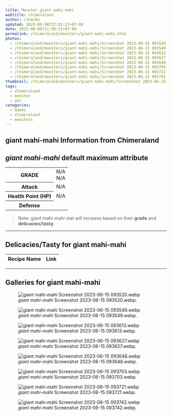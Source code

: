 ```yaml
---
title: Monster giant mahi-mahi
webtitle: chimeraland
author: L3n4r0x
updated: 2023-08-06T22:01:21+07:00
date: 2023-08-06T21:50:21+07:00
permalink: /chimeraland/monsters/giant-mahi-mahi.html
photos:
  - /chimeraland/monsters/giant-mahi-mahi/Screenshot 2023-06-15 093520.webp
  - /chimeraland/monsters/giant-mahi-mahi/Screenshot 2023-06-15 093549.webp
  - /chimeraland/monsters/giant-mahi-mahi/Screenshot 2023-06-15 093613.webp
  - /chimeraland/monsters/giant-mahi-mahi/Screenshot 2023-06-15 093627.webp
  - /chimeraland/monsters/giant-mahi-mahi/Screenshot 2023-06-15 093648.webp
  - /chimeraland/monsters/giant-mahi-mahi/Screenshot 2023-06-15 093703.webp
  - /chimeraland/monsters/giant-mahi-mahi/Screenshot 2023-06-15 093721.webp
  - /chimeraland/monsters/giant-mahi-mahi/Screenshot 2023-06-15 093742.webp
thumbnail: /chimeraland/monsters/giant-mahi-mahi/Screenshot 2023-06-15 093520.webp
tags:
  - chimeraland
  - monster
  - pet
categories:
  - Games
  - chimeraland
  - monsters
---
```


<link
  rel="stylesheet"
  href="https://rawcdn.githack.com/dimaslanjaka/Web-Manajemen/870a349/css/bootstrap-5-3-0-alpha3-wrapper.css"
/>
<section id="bootstrap-wrapper">
  <div data-bs-theme="dark">
    <h2>giant mahi-mahi Information from Chimeraland</h2>
    <h2 id="attribute"><i>giant mahi-mahi</i> default maximum attribute</h2>
    <div class="row">
      <div class="col mb-2">
        <div class="card">
          <div class="card-body">
            <table>
              <tr>
                <th>GRADE</th>
                <td>N/A <br />N/A</td>
              </tr>
              <tr>
                <th>Attack</th>
                <td>N/A</td>
              </tr>
              <tr>
                <th>Health Point (HP)</th>
                <td>N/A</td>
              </tr>
              <tr>
                <th>Defense</th>
                <td></td>
              </tr>
            </table>
          </div>
        </div>
      </div>
    </div>
    <blockquote class="bd-callout bd-callout-warning">
      Note: giant mahi-mahi stat will increase based on their <b>grade</b> and
      <b>delicacies/tasty</b>.
    </blockquote>
    <hr />
    <h2 id="delicacies">Delicacies/Tasty for giant mahi-mahi</h2>
    <div class="card">
      <div class="card-body">
        <div class="table-responsive">
          <table class="table table-striped">
            <thead>
              <tr>
                <th>Recipe Name</th>
                <th>Link</th>
              </tr>
            </thead>
            <tbody></tbody>
          </table>
        </div>
      </div>
    </div>
    <hr />
    <div id="gallery">
      <h2>Galleries for giant mahi-mahi</h2>
      <div class="row">
        <div class="col-lg-6 col-12">
          <figure>
            <img
              src="https://www.webmanajemen.com/chimeraland/monsters/giant-mahi-mahi/Screenshot%202023-06-15%20093520.webp"
              alt="giant mahi-mahi Screenshot 2023-06-15 093520.webp"
            />
            <figcaption style="word-wrap: break-word">
              <i>giant mahi-mahi</i> Screenshot 2023-06-15 093520.webp.
            </figcaption>
          </figure>
        </div>
        <div class="col-lg-6 col-12">
          <figure>
            <img
              src="https://www.webmanajemen.com/chimeraland/monsters/giant-mahi-mahi/Screenshot%202023-06-15%20093549.webp"
              alt="giant mahi-mahi Screenshot 2023-06-15 093549.webp"
            />
            <figcaption style="word-wrap: break-word">
              <i>giant mahi-mahi</i> Screenshot 2023-06-15 093549.webp.
            </figcaption>
          </figure>
        </div>
        <div class="col-lg-6 col-12">
          <figure>
            <img
              src="https://www.webmanajemen.com/chimeraland/monsters/giant-mahi-mahi/Screenshot%202023-06-15%20093613.webp"
              alt="giant mahi-mahi Screenshot 2023-06-15 093613.webp"
            />
            <figcaption style="word-wrap: break-word">
              <i>giant mahi-mahi</i> Screenshot 2023-06-15 093613.webp.
            </figcaption>
          </figure>
        </div>
        <div class="col-lg-6 col-12">
          <figure>
            <img
              src="https://www.webmanajemen.com/chimeraland/monsters/giant-mahi-mahi/Screenshot%202023-06-15%20093627.webp"
              alt="giant mahi-mahi Screenshot 2023-06-15 093627.webp"
            />
            <figcaption style="word-wrap: break-word">
              <i>giant mahi-mahi</i> Screenshot 2023-06-15 093627.webp.
            </figcaption>
          </figure>
        </div>
        <div class="col-lg-6 col-12">
          <figure>
            <img
              src="https://www.webmanajemen.com/chimeraland/monsters/giant-mahi-mahi/Screenshot%202023-06-15%20093648.webp"
              alt="giant mahi-mahi Screenshot 2023-06-15 093648.webp"
            />
            <figcaption style="word-wrap: break-word">
              <i>giant mahi-mahi</i> Screenshot 2023-06-15 093648.webp.
            </figcaption>
          </figure>
        </div>
        <div class="col-lg-6 col-12">
          <figure>
            <img
              src="https://www.webmanajemen.com/chimeraland/monsters/giant-mahi-mahi/Screenshot%202023-06-15%20093703.webp"
              alt="giant mahi-mahi Screenshot 2023-06-15 093703.webp"
            />
            <figcaption style="word-wrap: break-word">
              <i>giant mahi-mahi</i> Screenshot 2023-06-15 093703.webp.
            </figcaption>
          </figure>
        </div>
        <div class="col-lg-6 col-12">
          <figure>
            <img
              src="https://www.webmanajemen.com/chimeraland/monsters/giant-mahi-mahi/Screenshot%202023-06-15%20093721.webp"
              alt="giant mahi-mahi Screenshot 2023-06-15 093721.webp"
            />
            <figcaption style="word-wrap: break-word">
              <i>giant mahi-mahi</i> Screenshot 2023-06-15 093721.webp.
            </figcaption>
          </figure>
        </div>
        <div class="col-lg-6 col-12">
          <figure>
            <img
              src="https://www.webmanajemen.com/chimeraland/monsters/giant-mahi-mahi/Screenshot%202023-06-15%20093742.webp"
              alt="giant mahi-mahi Screenshot 2023-06-15 093742.webp"
            />
            <figcaption style="word-wrap: break-word">
              <i>giant mahi-mahi</i> Screenshot 2023-06-15 093742.webp.
            </figcaption>
          </figure>
        </div>
      </div>
    </div>
  </div>
</section>